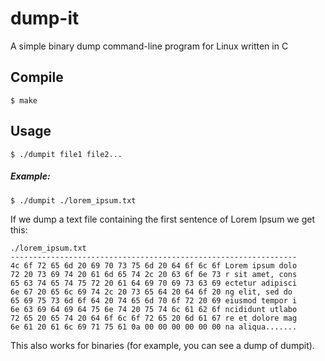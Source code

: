 # dump-it
A simple binary dump command-line program for Linux written in C

## Compile
```
$ make
```

## Usage
```
$ ./dumpit file1 file2...
```

##### Example:
```
$ ./dumpit ./lorem_ipsum.txt
```
If we dump a text file containing the first sentence of Lorem Ipsum we get this: 
```
./lorem_ipsum.txt
----------------------------------------------------------------
4c 6f 72 65 6d 20 69 70 73 75 6d 20 64 6f 6c 6f Lorem ipsum dolo
72 20 73 69 74 20 61 6d 65 74 2c 20 63 6f 6e 73 r sit amet, cons
65 63 74 65 74 75 72 20 61 64 69 70 69 73 63 69 ectetur adipisci
6e 67 20 65 6c 69 74 2c 20 73 65 64 20 64 6f 20 ng elit, sed do 
65 69 75 73 6d 6f 64 20 74 65 6d 70 6f 72 20 69 eiusmod tempor i
6e 63 69 64 69 64 75 6e 74 20 75 74 6c 61 62 6f ncididunt utlabo
72 65 20 65 74 20 64 6f 6c 6f 72 65 20 6d 61 67 re et dolore mag
6e 61 20 61 6c 69 71 75 61 0a 00 00 00 00 00 00 na aliqua.......
```
This also works for binaries (for example, you can see a dump of dumpit).
